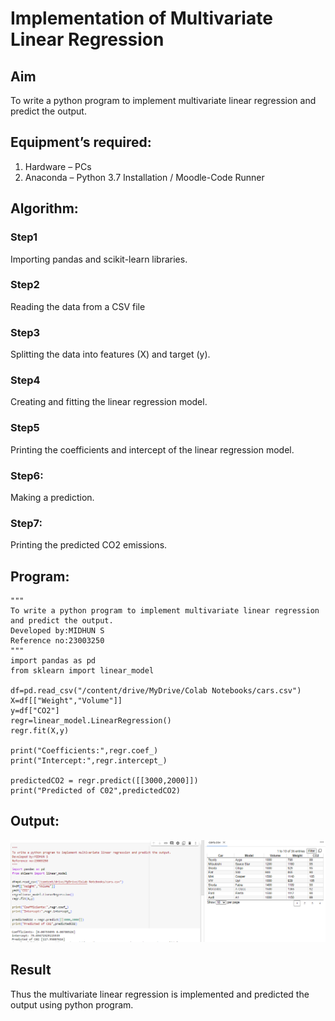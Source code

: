 # Implementation of Multivariate Linear Regression
## Aim
To write a python program to implement multivariate linear regression and predict the output.
## Equipment’s required:
1.	Hardware – PCs
2.	Anaconda – Python 3.7 Installation / Moodle-Code Runner
## Algorithm:
### Step1
Importing pandas and scikit-learn libraries.

### Step2
Reading the data from a CSV file

### Step3
Splitting the data into features (X) and target (y).

### Step4
Creating and fitting the linear regression model.

### Step5
Printing the coefficients and intercept of the linear regression model.

### Step6:
Making a prediction.

### Step7:
Printing the predicted CO2 emissions.

## Program:
```
"""
To write a python program to implement multivariate linear regression and predict the output.
Developed by:MIDHUN S
Reference no:23003250
"""
import pandas as pd
from sklearn import linear_model

df=pd.read_csv("/content/drive/MyDrive/Colab Notebooks/cars.csv")
X=df[["Weight","Volume"]]
y=df["CO2"]
regr=linear_model.LinearRegression()
regr.fit(X,y)

print("Coefficients:",regr.coef_)
print("Intercept:",regr.intercept_)

predictedCO2 = regr.predict([[3000,2000]])
print("Predicted of C02",predictedCO2)
```
## Output:
![output](/Capture.PNG)



## Result
Thus the multivariate linear regression is implemented and predicted the output using python program.
